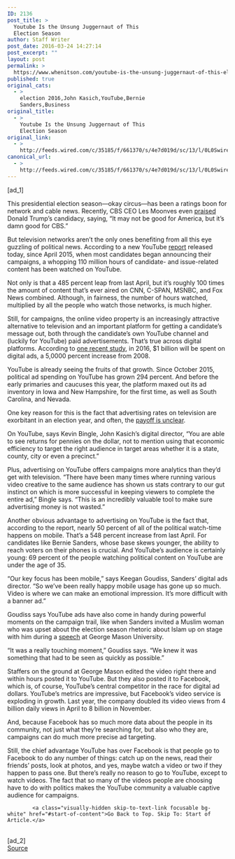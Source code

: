 ```yaml
---
ID: 2136
post_title: >
  Youtube Is the Unsung Juggernaut of This
  Election Season
author: Staff Writer
post_date: 2016-03-24 14:27:14
post_excerpt: ""
layout: post
permalink: >
  https://www.whenitson.com/youtube-is-the-unsung-juggernaut-of-this-election-season/
published: true
original_cats:
  - >
    election 2016,John Kasich,YouTube,Bernie
    Sanders,Business
original_title:
  - >
    Youtube Is the Unsung Juggernaut of This
    Election Season
original_link:
  - >
    http://feeds.wired.com/c/35185/f/661370/s/4e7d019d/sc/13/l/0L0Swired0N0C20A160C0A30Cyoutube0Eunsung0Ejuggernaut0Eelection0Eseason0C/story01.htm
canonical_url:
  - >
    http://feeds.wired.com/c/35185/f/661370/s/4e7d019d/sc/13/l/0L0Swired0N0C20A160C0A30Cyoutube0Eunsung0Ejuggernaut0Eelection0Eseason0C/story01.htm
---
```

 [ad_1]
<br><div id=""><p>This presidential election season—okay circus—has been a ratings boon for network and cable news. Recently, CBS CEO Les Moonves even <a href="http://www.politico.com/blogs/on-media/2016/02/les-moonves-trump-cbs-220001" target="_blank">praised</a> Donald Trump’s candidacy, saying, “It may not be good for America, but it’s damn good for CBS.”</p>
<p>But television networks aren’t the only ones benefiting from all this eye guzzling of political news. According to a new YouTube <a href="https://www.thinkwithgoogle.com/" target="_blank">report</a> released today, since April 2015, when most candidates began announcing their campaigns, a whopping 110 million hours of candidate- and issue-related content has been watched on YouTube. </p>
<p>Not only is that a 485 percent leap from last April, but it’s roughly 100 times the amount of content that’s ever aired on CNN, C-SPAN, MSNBC, and Fox News combined. Although, in fairness, the number of hours watched, multiplied by all the people who watch those networks, is much higher.</p>
<p>Still, for campaigns, the online video property is an increasingly attractive alternative to television and an important platform for getting a candidate’s message out, both through the candidate’s own YouTube channel and (luckily for YouTube) paid advertisements. That’s true across digital platforms. According to <a href="http://www.wired.com/2015/08/digital-politcal-ads-2016/" target="_blank">one recent study</a>, in 2016, $1 billion will be spent on digital ads, a 5,0000 percent increase from 2008. </p>
<p>YouTube is already seeing the fruits of that growth. Since October 2015, political ad spending on YouTube has grown 294 percent. And before the early primaries and caucuses this year, the platform maxed out its ad inventory in Iowa and New Hampshire, for the first time, as well as South Carolina, and Nevada.</p>
<p>One key reason for this is the fact that advertising rates on television are exorbitant in an election year, and often, the <a href="http://www.wired.com/2016/02/jebs-downfall-proves-campaign-tv-ads-dont-really-work/" target="_blank">payoff is unclear</a>.</p>
<p>On YouTube, says Kevin Bingle, John Kasich’s digital director, “You are able to see returns for pennies on the dollar, not to mention using that economic efficiency to target the right audience in target areas whether it is a state, county, city or even a precinct.”</p>
<p>Plus, advertising on YouTube offers campaigns more analytics than they’d get with television. “There have been many times where running various video creative to the same audience has shown us stats contrary to our gut instinct on which is more successful in keeping viewers to complete the entire ad,” Bingle says. “This is an incredibly valuable tool to make sure advertising money is not wasted.”</p>
<p>Another obvious advantage to advertising on YouTube is the fact that, according to the report, nearly 50 percent of all of the political watch-time happens on mobile. That’s a 548 percent increase from last April. For candidates like Bernie Sanders, whose base skews younger, the ability to reach voters on their phones is crucial. And YouTube’s audience is certainly young: 69 percent of the people watching political content on YouTube are under the age of 35.</p>
<p>“Our key focus has been mobile,” says Keegan Goudiss, Sanders’ digital ads director. “So we’ve been really happy mobile usage has gone up so much. Video is where we can make an emotional impression. It’s more difficult with a banner ad.”</p>
<p>Goudiss says YouTube ads have also come in handy during powerful moments on the campaign trail, like when Sanders invited a Muslim woman who was upset about the election season rhetoric about Islam up on stage with him during a <a href="https://youtu.be/urnFap_MRJA" target="_blank">speech</a> at George Mason University. </p>
<p>“It was a really touching moment,” Goudiss says. “We knew it was something that had to be seen as quickly as possible.”</p>
<p>Staffers on the ground at George Mason edited the video right there and within hours posted it to YouTube. But they also posted it to Facebook, which is, of course, YouTube’s central competitor in the race for digital ad dollars. YouTube’s metrics are impressive, but Facebook’s video service is exploding in growth. Last year, the company doubled its video views from 4 billion daily views in April to 8 billion in November.</p>
<p>And, because Facebook has so much more data about the people in its community, not just what they’re searching for, but also who they are, campaigns can do much more precise ad targeting. </p>
<p>Still, the chief advantage YouTube has over Facebook is that people go to Facebook to do any number of things: catch up on the news, read their friends’ posts, look at photos, and yes, maybe watch a video or two if they happen to pass one. But there’s really no reason to go to YouTube, except to watch videos. The fact that so many of the videos people are choosing have to do with politics makes the YouTube community a valuable captive audience for campaigns.</p>

			<a class="visually-hidden skip-to-text-link focusable bg-white" href="#start-of-content">Go Back to Top. Skip To: Start of Article.</a>

			
</div>
<br>[ad_2]
<br><a href="http://feeds.wired.com/c/35185/f/661370/s/4e7d019d/sc/13/l/0L0Swired0N0C20A160C0A30Cyoutube0Eunsung0Ejuggernaut0Eelection0Eseason0C/story01.htm">Source </a>
